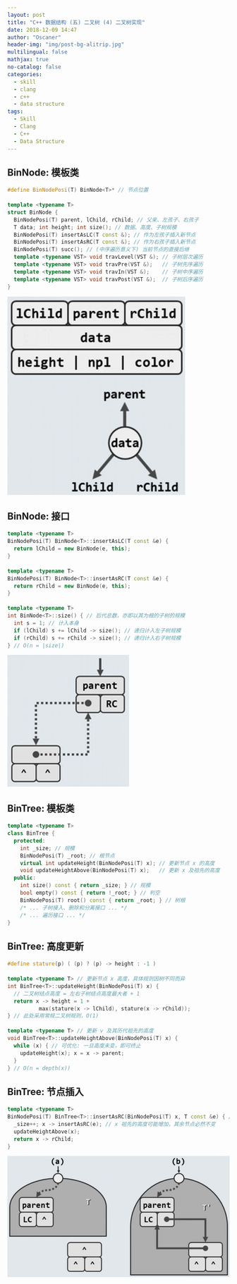 ```yaml
---
layout: post
title: "C++ 数据结构 (五) 二叉树 (4) 二叉树实现"
date: 2018-12-09 14:47
author: "Oscaner"
header-img: "img/post-bg-alitrip.jpg"
multilingual: false
mathjax: true
no-catalog: false
categories:
  - skill
  - clang
  - c++
  - data structure
tags:
  - Skill
  - Clang
  - C++
  - Data Structure
---
```


## BinNode: 模板类

```cpp
#define BinNodePosi(T) BinNode<T>* // 节点位置

template <typename T>
struct BinNode {
  BinNodePosi(T) parent, lChild, rChild; // 父亲、左孩子、右孩子
  T data; int height; int size(); // 数据、高度、子树规模
  BinNodePosi(T) insertAsLC(T const &); // 作为左孩子插入新节点
  BinNodePosi(T) insertAsRC(T const &); // 作为右孩子插入新节点
  BinNodePosi(T) succ(); // (中序遍历意义下) 当前节点的直接后继
  template <typename VST> void travLevel(VST &); // 子树层次遍历
  template <typename VST> void travPre(VST &);   // 子树先序遍历
  template <typename VST> void travIn(VST &);    // 子树中序遍历
  template <typename VST> void travPost(VST &);  // 子树后序遍历
}
```

![1.png](/assets/img/in-post/skill/data-structure/post-btree-implementation/1.png)

## BinNode: 接口

```cpp
template <typename T>
BinNodePosi(T) BinNode<T>::insertAsLC(T const &e) {
  return lChild = new BinNode(e, this);
}

template <typename T>
BinNodePosi(T) BinNode<T>::insertAsRC(T const &e) {
  return rChild = new BinNode(e, this);
}

template <typename T>
int BinNode<T>::size() { // 后代总数，亦即以其为根的子树的规模
  int s = 1; // 计入本身
  if (lChild) s += lChild -> size(); // 递归计入左子树规模
  if (rChild) s += rChild -> size(); // 递归计入右子树规模
} // O(n = |size|)
```

![2.png](/assets/img/in-post/skill/data-structure/post-btree-implementation/2.png)

## BinTree: 模板类

```cpp
template <typename T>
class BinTree {
  protected:
    int _size; // 规模
    BinNodePosi(T) _root; // 根节点
    virtual int updateHeight(BinNodePosi(T) x); // 更新节点 x 的高度
    void updateHeightAbove(BinNodePosi(T) x);   // 更新 x 及祖先的高度
  public:
    int size() const { return _size; } // 规模
    bool empty() const { return !_root; } // 判空
    BinNodePosi(T) root() const { return _root; } // 树根
    /* ... 子树接入、删除和分离接口 ... */
    /* ... 遍历接口 ... */
}
```

## BinTree: 高度更新

```cpp
#define stature(p) ( (p) ? (p) -> height : -1 )

template <typename T> // 更新节点 x 高度，具体规则因树不同而异
int BinTree<T>::updateHeight(BinNodePosi(T) x) {
  // 二叉树结点高度 = 左右子树结点高度最大者 + 1
  return x -> height = 1 +
          max(stature(x -> lChild), stature(x -> rChild));
} // 此处采用常规二叉树规则，O(1)

template <typename T> // 更新 v 及其历代祖先的高度
void BinTree<T>::updateHeightAbove(BinNodePosi(T) x) {
  while (x) { // 可优化: 一旦高度未变，即可终止
    updateHeight(x); x = x -> parent;
  }
} // O(n = depth(x))
```

## BinTree: 节点插入

```cpp
template <typename T>
BinNodePosi(T) BinTree<T>::insertAsRC(BinNodePosi(T) x, T const &e) { // insertAsLC()对称
  _size++; x -> insertAsRC(e); // x 祖先的高度可能增加，其余节点必然不变
  updateHeightAbove(x);
  return x -> rChild;
}
```

![3.png](/assets/img/in-post/skill/data-structure/post-btree-implementation/3.png)
